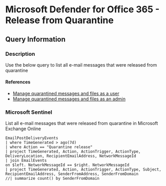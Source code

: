 # Microsoft Defender for Office 365 - Release from Quarantine

## Query Information


### Description

Use the below query to list all e-mail messages that were released from quarantine


#### References

- [Manage quarantined messages and files as a user](https://learn.microsoft.com/en-us/microsoft-365/security/office-365-security/quarantine-end-user?view=o365-worldwide)
- [Manage quarantined messages and files as an admin](https://learn.microsoft.com/en-us/microsoft-365/security/office-365-security/quarantine-admin-manage-messages-files?view=o365-worldwide)

### Microsoft Sentinel


List all e-mail messages that were released from quarantine in Microsoft Exchange Online

```kql
EmailPostDeliveryEvents
| where TimeGenerated > ago(7d)
| where Action == "Quarantine release"
| project TimeGenerated, Action, ActionTrigger, ActionType, DeliveryLocation, RecipientEmailAddress, NetworkMessageId
| join EmailEvents
on $left. NetworkMessageId == $right. NetworkMessageId
| project TimeGenerated, Action, ActionTrigger, ActionType, Subject, RecipientEmailAddress, SenderFromAddress, SenderFromDomain
//| summarize count() by SenderFromDomain
```


